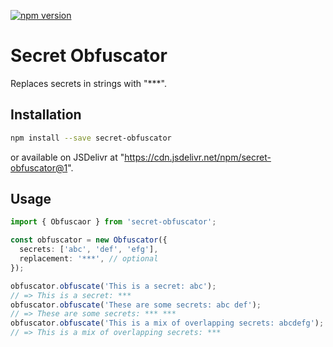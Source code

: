 [![npm version](https://badge.fury.io/js/secret-obfuscator.svg)](https://badge.fury.io/js/secret-obfuscator)

# Secret Obfuscator

Replaces secrets in strings with "\*\*\*".

## Installation

```sh
npm install --save secret-obfuscator
```

or available on JSDelivr at "https://cdn.jsdelivr.net/npm/secret-obfuscator@1".

## Usage

```ts
import { Obfuscaor } from 'secret-obfuscator';

const obfuscator = new Obfuscator({
  secrets: ['abc', 'def', 'efg'],
  replacement: '***', // optional
});

obfuscator.obfuscate('This is a secret: abc');
// => This is a secret: ***
obfuscator.obfuscate('These are some secrets: abc def');
// => These are some secrets: *** ***
obfuscator.obfuscate('This is a mix of overlapping secrets: abcdefg');
// => This is a mix of overlapping secrets: ***
```
